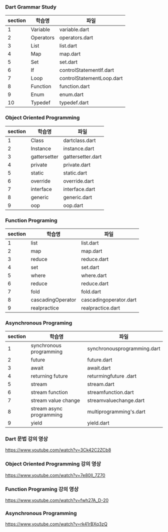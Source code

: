 ### Dart Grammar Study

| section | 학습명       | 파일                        |
|---------|-----------|---------------------------|
| 1       | Variable  | variable.dart             |
| 2       | Operators | operators.dart            |
| 3       | List      | list.dart                 |
| 4       | Map       | map.dart                  |
| 5       | Set       | set.dart                  |
| 6       | If        | controlStatementIf.dart   |
| 7       | Loop      | controlStatementLoop.dart |
| 8       | Function  | function.dart             |
| 9       | Enum      | enum.dart                 |
| 10      | Typedef   | typedef.dart              |


### Object Oriented Programming
| section | 학습명          | 파일                |
|---------|--------------|-------------------|
| 1       | Class        | dartclass.dart    |
| 2       | Instance     | instance.dart     |
| 3       | gattersetter | gattersetter.dart |
| 4       | private      | private.dart      |
| 5       | static       | static.dart       |
| 6       | override     | override.dart     |
| 7       | interface    | interface.dart    |
| 8       | generic      | generic.dart      |
| 9       | oop          | oop.dart          |

### Function Programing
| section | 학습명               | 파일                     |
|---------|-------------------|------------------------|
| 1       | list              | list.dart              |
| 2       | map               | map.dart               |
| 3       | reduce            | reduce.dart            |
| 4       | set               | set.dart               |
| 5       | where             | where.dart             |
| 6       | reduce            | reduce.dart            |
| 7       | fold              | fold.dart              |
| 8       | cascadingOperator | cascadingoperator.dart |
| 9       | realpractice      | realpractice.dart      |

### Asynchronous Programing
| section | 학습명                      | 파일                          |
|---------|--------------------------|-----------------------------|
| 1       | synchronous programming  | synchronousprogramming.dart |
| 2       | future                   | future.dart                 |
| 3       | await                    | await.dart                  |
| 4       | returning future         | returmingfuture  .dart      |
| 5       | stream                   | stream.dart                 |
| 6       | stream function          | streamfunction.dart         |
| 7       | stream value change      | streamvaluechange.dart      |
| 8       | stream async programming | multiprogramming's.dart     |
| 9       | yield                    | yield.dart                  |


### Dart 문법 강의 영상
https://www.youtube.com/watch?v=3Ck42C2ZCb8

### Object Oriented Programming 강의 영상
https://www.youtube.com/watch?v=7e80Il_7Z70

### Function Programing 강의 영상
https://www.youtube.com/watch?v=fwh27A_D-20

### Asynchronous Programming
https://www.youtube.com/watch?v=rk41rBXq3zQ